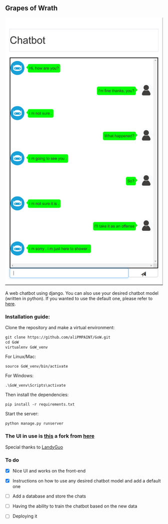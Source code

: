 ## Grapes of Wrath

![sample](https://github.com/aliPMPAINT/GoW/blob/master/readme-assests/screenshot.png)

A web chatbot using django. You can also use your desired chatbot model (written in python). If you wanted to use the default one, please refer to [here](https://github.com/aliPMPAINT/GoW/blob/master/chatbotAPI/model/README.md).

### Installation guide:

Clone the repository and make a virtual environment:
```
git clone https://github.com/aliPMPAINT/GoW.git
cd GoW
virtualenv GoW_venv
```

For Linux/Mac:
```
source GoW_venv/bin/activate
```

For Windows:
```
.\GoW_venv\Scripts\activate
```

Then install the dependencies:
```
pip install -r requirements.txt
```

Start the server:
```
python manage.py runserver
```

### The UI in use is [this](https://github.com/aliPMPAINT/WebChatUI) a fork from [here](https://github.com/LandyGuo/WebChatUI)

Special thanks to [LandyGuo](https://github.com/LandyGuo/WebChatUI)

### To do

- [x] Nice UI and works on the front-end
- [x] Instructions on how to use any desired chatbot model and add a default one
- [ ] Add a database and store the chats
- [ ] Having the ability to train the chatbot based on the new data
- [ ] Deploying it

